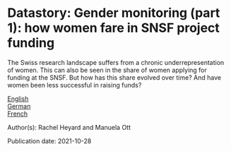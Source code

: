 ﻿# Datastory: Gender monitoring (part 1): how women fare in SNSF project funding

The Swiss research landscape suffers from a chronic underrepresentation of women. This can also be seen in the share of women applying for funding at the SNSF. But how has this share evolved over time? And have women been less successful in raising funds?

[English](https://data.snf.ch/stories/women-underrepresented-or-underfunded-en.html)  
[German](https://data.snf.ch/stories/frauen-unterrepraesentiert-oder-unterfinanziert-de.html)  
[French](https://data.snf.ch/stories/femmes-sous-representees-ou-sous-financees-fr.html)

Author(s): Rachel Heyard and Manuela Ott

Publication date: 2021-10-28